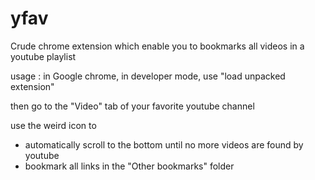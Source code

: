 # yfav
Crude chrome extension which enable you to bookmarks all videos in a youtube playlist

usage : in Google chrome, in developer mode, use "load unpacked extension"

then go to the "Video" tab of your favorite youtube channel

use the weird icon to
- automatically scroll to the bottom until no more videos are found by youtube
- bookmark all links in the "Other bookmarks" folder